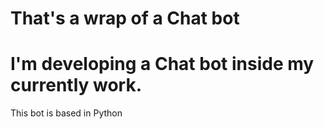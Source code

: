 # That's a wrap of a Chat bot
<h1>I'm developing a Chat bot inside my currently work.</h1>
<href>This bot is based in Python<href>
